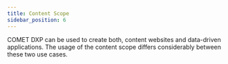 ```yaml
---
title: Content Scope
sidebar_position: 6
---
```


COMET DXP can be used to create both, content websites and data-driven applications. The usage of the content scope differs considerably between these two use cases.

